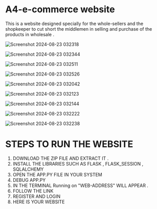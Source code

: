 # A4-e-commerce website
This is a website designed specially for the whole-sellers and the shopkeeper to cut short the middlemen in selling and purchase of the products in wholesale . 

![Screenshot 2024-08-23 032318](https://github.com/user-attachments/assets/8092fc51-bd29-4f19-8ca1-f2a012ae2251)

![Screenshot 2024-08-23 032344](https://github.com/user-attachments/assets/a7a657bd-6da6-423b-b70d-648cc752d945)

![Screenshot 2024-08-23 032511](https://github.com/user-attachments/assets/5b4174a2-63e0-4495-b64d-84090404deea)

![Screenshot 2024-08-23 032526](https://github.com/user-attachments/assets/ec24934b-fea0-4666-b7aa-4e2e43850b44)

![Screenshot 2024-08-23 032042](https://github.com/user-attachments/assets/78870d7e-d92c-461e-a184-2da726a21f18)

![Screenshot 2024-08-23 032123](https://github.com/user-attachments/assets/eb76b606-c508-43c0-8d13-3b29b8d1d3c6)

![Screenshot 2024-08-23 032144](https://github.com/user-attachments/assets/0ff5671b-3d5a-4d79-983f-189df1400fe9)

![Screenshot 2024-08-23 032222](https://github.com/user-attachments/assets/2b2d72c1-01b7-4961-9427-618f4c60a29a)

![Screenshot 2024-08-23 032238](https://github.com/user-attachments/assets/0005c234-aca2-4905-b6fc-bcca6be427b9)

# STEPS TO RUN THE WEBSITE
1. DOWNLOAD THE ZIP FILE  AND EXTRACT IT .
2. INSTALL THE LIBRARIES SUCH AS FLASK , FLASK_SESSION , SQLALCHEMY
3. OPEN THE APP.PY FILE IN YOUR SYSTEM
4. DEBUG APP.PY
5. IN THE TERMINAL  Running on "WEB-ADDRESS" WILL APPEAR .
6. FOLLOW THE LINK
7. REGISTER AND LOGIN
8. HERE IS YOUR WEBSITE
